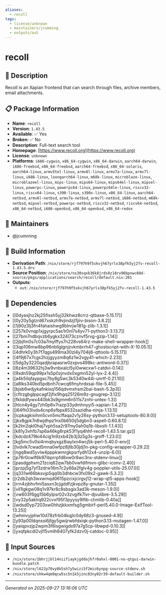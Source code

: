 ```yaml
---
aliases:
  - recoll
tags:
  - license/unknown
  - maintainers/jcumming
  - outputs/out
---
```


# recoll

## 📝 Description

Recoll is an Xapian frontend that can search through files, archive
members, email attachments.


## 📋 Package Information

- **Name**: `recoll`
- **Version**: `1.43.5`
- **Available**: ✅ Yes
- **Broken**: ✅ No
- **Description**: Full-text search tool
- **Homepage**: [https://www.recoll.org](https://www.recoll.org)
- **License**: `unknown`
- **Platforms**: `i686-cygwin`, `x86_64-cygwin`, `x86_64-darwin`, `aarch64-darwin`, `i686-freebsd`, `x86_64-freebsd`, `aarch64-freebsd`, `x86_64-solaris`, `aarch64-linux`, `armv5tel-linux`, `armv6l-linux`, `armv7a-linux`, `armv7l-linux`, `i686-linux`, `loongarch64-linux`, `m68k-linux`, `microblaze-linux`, `microblazeel-linux`, `mips-linux`, `mips64-linux`, `mips64el-linux`, `mipsel-linux`, `powerpc-linux`, `powerpc64-linux`, `powerpc64le-linux`, `riscv32-linux`, `riscv64-linux`, `s390-linux`, `s390x-linux`, `x86_64-linux`, `aarch64-netbsd`, `armv6l-netbsd`, `armv7a-netbsd`, `armv7l-netbsd`, `i686-netbsd`, `m68k-netbsd`, `mipsel-netbsd`, `powerpc-netbsd`, `riscv32-netbsd`, `riscv64-netbsd`, `x86_64-netbsd`, `i686-openbsd`, `x86_64-openbsd`, `x86_64-redox`
## 👥 Maintainers

- @jcumming


## 🔧 Build Information

- **Derivation Path**: `/nix/store/rjf797h9f5skvjh67yrlx38pfk5yj2fv-recoll-1.43.5.drv`
- **Source Position**: `/nix/store/ns30sqxb36k8jrds8z18rv96bpnwc60d-source/pkgs/applications/search/recoll/default.nix:201`
- **Outputs**:
  - `out`:  `/nix/store/rjf797h9f5skvjh67yrlx38pfk5yj2fv-recoll-1.43.5`

## 🔗 Dependencies

- [[0dyaxjhz2kj25fissh5yj32khwz8crrz-qtbase-5.15.17]]
- [[0y20y5glzrd67xskzh9vjindzjl1jiiv-bison-3.8.2]]
- [[1j90z3lj3fn4fahaishwg9blnrjw181g-zlib-1.3.1]]
- [[257k0vnqp1xjgyrpc5as1r0nl7s4yv71-python3-3.13.7]]
- [[27bm7ndbqvzb6ygkx324l73cznvf5rvg-gzip-1.14]]
- [[2jbjfm0s7c03a7mylffys7n228vs64rz-make-shell-wrapper-hook]]
- [[3qp106mw8bp96nbllglgnjzvkmbrrh47-ghostscript-with-X-10.05.1]]
- [[4dhrk0y3h7f7qgs499ma30zl4y704ij6-qttools-5.15.17]]
- [[4f9j67x7cgs2hzjgyyzm8q6z1w2vgy41-which-2.23]]
- [[5dg3y3220qadjbrapasrw0zxpvs498kc-antiword-0.37]]
- [[6z4m39632hj3w9vnbxalcl5yi0wwcxw1-catdvi-0.14]]
- [[9xdn59qp99px1s5p0zjnvdx0xgmn52yl-lyx-2.4.4]]
- [[a4k5ilqfaypgsc7by8g5wc3k5340w44i-unrtf-0.21.10]]
- [[a8lks340bd5pdbnh7cwcq6fmyhrdxsai-file-5.45]]
- [[bjsb6wdjykafnkixq156qdvmxhsm2bai-bash-5.3p3]]
- [[cflrzgbglppcagf2jfix9hgq25126m9z-gnugrep-3.12]]
- [[fkliddfywx440bk3s9gmm6n511s7znhi-untex-1.3]]
- [[hlcn4y4gy7zh0p6v7razp33ydmhnyyi5-xapian-1.4.27]]
- [[i64fh03ivds4cnp6sfbpx8532sazidha-ninja-1.13.1]]
- [[icpkagkixihm5cvn5mcffaqa2v1y26sy-python3.13-setuptools-80.9.0]]
- [[jkx8gpk7n6wjdhpz1nx0b650ij5dgbn3-aspell-0.60.8.1]]
- [[k2lm2qkl0haj7vph5sa2r97my0ah0q1b-libxslt-1.1.43]]
- [[k81y3vhfb7sp6a46kg6rpk53f1yq4hhf-recoll-1.43.5.tar.gz]]
- [[kdcdz479ki44cig1n9zxb42b3j3z5g3s-groff-1.23.0]]
- [[kg5mc5v0si4rmqbyxgz8iaylxn4wcj5k-perl-5.40.0-env]]
- [[lvdvlk7cwad5mna0wfpz8jllb30jdj1n-pkg-config-wrapper-0.29.2]]
- [[ngq8wd5yvlw4pppkwmrgkpsrfydh12x4-unzip-6.0]]
- [[p76r0cwlf6k97ibprrpfd8xw0r8wc3nx-stdenv-linux]]
- [[pasdgphxm21zciq62qw7bb0vwfdifmvn-glibc-iconv-2.40]]
- [[przpj5g7yf3zdrw16m7c2y66a2fglv4g-poppler-utils-25.07.0]]
- [[q331wl66bksvjp5qq0b3dhbcw3fx09x2-gawk-5.3.2]]
- [[r2db2qh3wxwmqd0615pzcixjcirgvj12-wrap-qt5-apps-hook]]
- [[rrn4zjbhvfmi5asxn3cjgddfzjkvpz8y-gnutar-1.35]]
- [[vil1lgkgw08q1v97kr8c8sbsgix3ad3k-meson-1.9.0]]
- [[vw603f6gg15b6ylpsr02v3zvgifk7lvr-djvulibre-3.5.29]]
- [[vy32p5aklrq922cvxf95f3pyysy9lfib-chmlib-0.40a]]
- [[wdsd0yp7203xw0hhzjkkxmfsg5gmbirf-perl5.40.0-Image-ExifTool-13.25]]
- [[whmvyjphw10d78zfrb04kqjlc0dy68z3-gnused-4.9]]
- [[y93p00ldqnssi6jfgy5gwijrwbfdxiqk-python3.13-mutagen-1.47.0]]
- [[yaiqpvzjp2wpm3f6isgwigdx97a7g5cp-libwpd-0.10.3]]
- [[yxqfpkcdl2vjl15vmlh8407yfk2dzv0j-catdoc-0.95]]

## 📁 Input Sources

- `/nix/store/1bhrjjbl14niifiaykjgddajhfr0ahxl-0001-no-qtgui-darwin-bundle.patch`
- `/nix/store/l622p70vy8k5sh7y5wizi5f2mic6ynpg-source-stdenv.sh`
- `/nix/store/shkw4qm9qcw5sc5n1k5jznc83ny02r39-default-builder.sh`

---
*Generated on 2025-09-27 13:16:06 UTC*
